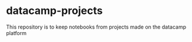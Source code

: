 # datacamp-projects
This repository is to keep notebooks from projects made on the datacamp platform
